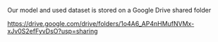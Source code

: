 Our model and used dataset is stored on a Google Drive shared folder

https://drive.google.com/drive/folders/1o4A6_AP4nHMufNVMx-xJv0S2efFyvDsO?usp=sharing 
